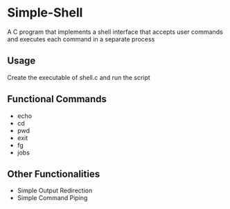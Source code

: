 # Simple-Shell
A C program that implements a shell interface that accepts user commands and executes each command in a separate process

## Usage
Create the executable of shell.c and run the script

## Functional Commands
- echo
- cd
- pwd
- exit
- fg
- jobs

## Other Functionalities
- Simple Output Redirection
- Simple Command Piping

